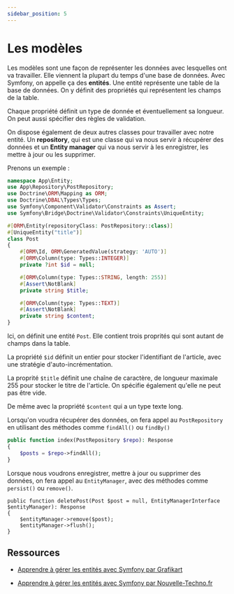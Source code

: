 ```yaml
---
sidebar_position: 5
---
```


# Les modèles

Les modèles sont une façon de représenter les données avec lesquelles ont va travailler. Elle viennent la plupart du temps d'une base de données. Avec Symfony, on appelle ça des **entités**. Une entité représente une table de la base de données. On y définit des propriétés qui représentent les champs de la table.

Chaque propriété définit un type de donnée et éventuellement sa longueur. On peut aussi spécifier des règles de validation.

On dispose également de deux autres classes pour travailler avec notre entité. Un **repository**, qui est une classe qui va nous servir à récupérer des données et un **Entity manager** qui va nous servir à les enregistrer, les mettre à jour ou les supprimer.

Prenons un exemple :

```php
namespace App\Entity;
use App\Repository\PostRepository;
use Doctrine\ORM\Mapping as ORM;
use Doctrine\DBAL\Types\Types;
use Symfony\Component\Validator\Constraints as Assert;
use Symfony\Bridge\Doctrine\Validator\Constraints\UniqueEntity;

#[ORM\Entity(repositoryClass: PostRepository::class)]
#[UniqueEntity("title")]
class Post
{
    #[ORM\Id, ORM\GeneratedValue(strategy: 'AUTO')]
    #[ORM\Column(type: Types::INTEGER)]
    private ?int $id = null;

    #[ORM\Column(type: Types::STRING, length: 255)]
    #[Assert\NotBlank]
    private string $title;

    #[ORM\Column(type: Types::TEXT)]
    #[Assert\NotBlank]
    private string $content;
}
```

Ici, on définit une entité ```Post```. Elle contient trois proprités qui sont autant de champs dans la table.

La propriété ```$id``` définit un entier pour stocker l'identifiant de l'article, avec une stratégie d'auto-incrémentation.

La proprité ```$title``` définit une chaîne de caractère, de longueur maximale 255 pour stocker le titre de l'article. On spécifie également qu'elle ne peut pas être vide.

De même avec la propriété ```$content``` qui a un type texte long.

Lorsqu'on voudra récupérer des données, on fera appel au ```PostRepository``` en utilisant des méthodes comme ```findAll()``` ou ```findBy()```


```php
public function index(PostRepository $repo): Response
{
    $posts = $repo->findAll();
}
```

Lorsque nous voudrons enregistrer, mettre à jour ou supprimer des données, on fera appel au ```EntityManager```, avec des méthodes comme ```persist()``` ou ```remove()```.

```
public function deletePost(Post $post = null, EntityManagerInterface $entityManager): Response
{
    $entityManager->remove($post);
    $entityManager->flush();
}
```

## Ressources

* [Apprendre à gérer les entités avec Symfony par Grafikart](https://grafikart.fr/tutoriels/doctrine-decouverte-1066#autoplay)

* [Apprendre à gérer les entités avec Symfony par Nouvelle-Techno.fr](https://www.youtube.com/watch?v=MhVAwrujifQ&list=PLBq3aRiVuwyzI0MT4LhvwqkVenz5pF_DM&index=3&ab_channel=NouvelleTechno)